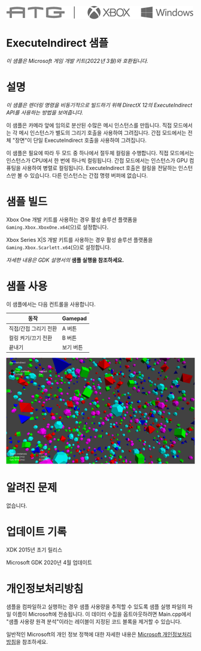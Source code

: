 ![](./media/image1.png)

# ExecuteIndirect 샘플

*이 샘플은 Microsoft 게임 개발 키트(2022년 3월)와 호환됩니다.*

# 설명

*이 샘플은 렌더링 명령을 비동기적으로 빌드하기 위해 DirectX 12의 ExecuteIndirect API를 사용하는 방법을 보여줍니다.*

이 샘플은 카메라 앞에 임의로 분산된 수많은 메시 인스턴스를 만듭니다. 직접 모드에서는 각 메시 인스턴스가 별도의 그리기 호출을 사용하여 그려집니다. 간접 모드에서는 전체 "장면"이 단일 ExecuteIndirect 호출을 사용하여 그려집니다.

이 샘플은 필요에 따라 두 모드 중 하나에서 절두체 컬링을 수행합니다. 직접 모드에서는 인스턴스가 CPU에서 한 번에 하나씩 컬링됩니다. 간접 모드에서는 인스턴스가 GPU 컴퓨팅을 사용하여 병렬로 컬링됩니다. ExecuteIndirect 호출은 컬링을 전달하는 인스턴스만 볼 수 있습니다. 다른 인스턴스는 간접 명령 버퍼에 없습니다.

# 샘플 빌드

Xbox One 개발 키트를 사용하는 경우 활성 솔루션 플랫폼을 `Gaming.Xbox.XboxOne.x64`(으)로 설정합니다.

Xbox Series X|S 개발 키트를 사용하는 경우 활성 솔루션 플랫폼을 `Gaming.Xbox.Scarlett.x64`(으)로 설정합니다.

*자세한 내용은* *GDK 설명서의* __샘플 실행을 참조하세요.__

# 샘플 사용

이 샘플에서는 다음 컨트롤을 사용합니다.

| 동작 | Gamepad |
|---|---|
| 직접/간접 그리기 전환 | A 버튼 |
| 컬링 켜기/끄기 전환 | B 버튼 |
| 끝내기 | 보기 버튼 |

![](./media/image3.png)

# 알려진 문제

없습니다.

# 업데이트 기록

XDK 2015년 초기 릴리스

Microsoft GDK 2020년 4월 업데이트

# 개인정보처리방침

샘플을 컴파일하고 실행하는 경우 샘플 사용량을 추적할 수 있도록 샘플 실행 파일의 파일 이름이 Microsoft에 전송됩니다. 이 데이터 수집을 옵트아웃하려면 Main.cpp에서 "샘플 사용량 원격 분석"이라는 레이블이 지정된 코드 블록을 제거할 수 있습니다.

일반적인 Microsoft의 개인 정보 정책에 대한 자세한 내용은 [Microsoft 개인정보처리방침](https://privacy.microsoft.com/en-us/privacystatement/)을 참조하세요.


